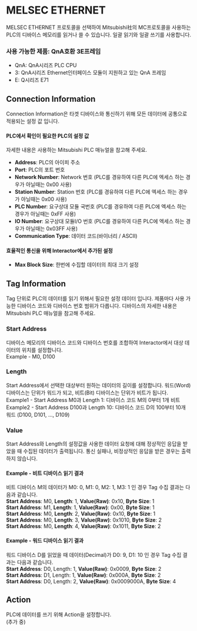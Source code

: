# MELSEC ETHERNET

MELSEC ETHERNET 프로토콜을 선택하여 Mitsubishi社의 MC프로토콜을 사용하는 PLC의 디바이스 메모리를 읽거나 쓸 수 있습니다.
일괄 읽기와 일괄 쓰기를 사용합니다.  

### 사용 가능한 제품: QnA호환 3E프레임  
* QnA: QnA시리즈 PLC CPU
* 3: QnA시리즈 Ethernet인터페이스 모듈이 지원하고 있는 QnA 프레임
* E: Q시리즈 E71

## Connection Information
Connection Information은 타겟 디바이스와 통신하기 위해 모든 데이터에 공통으로 적용되는 설정 값 입니다.
#### PLC에서 확인이 필요한 PLC의 설정 값
자세한 내용은 사용하는 Mitsubishi PLC 매뉴얼을 참고해 주세요.
* __Address__: PLC의 아이피 주소
* __Port__: PLC의 포트 번호
* __Network Number__: Network 번호 (PLC를 경유하여 다른 PLC에 엑세스 하는 경우가 아닐때는 0x00 사용)
* __Station Number__: Station 번호 (PLC를 경유하여 다른 PLC에 엑세스 하는 경우가 아닐때는 0x00 사용)
* __PLC Number__: 요구상대 모듈 국번호 (PLC를 경유하여 다른 PLC에 엑세스 하는 경우가 아닐때는 0xFF 사용)
* __IO Number__: 요구상대 모듈I/O 번호 (PLC를 경유하여 다른 PLC에 엑세스 하는 경우가 아닐때는 0x03FF 사용)
* __Communication Type__: 데이터 코드(바이너리 / ASCII)
#### 효율적인 통신을 위해 Interactor에서 추가된 설정
* __Max Block Size__: 한번에 수집할 데이터의 최대 크기 설정

## Tag Information
Tag 단위로 PLC의 데이터를 읽기 위해서 필요한 설정 데이터 입니다. 제품마다 사용 가능한 디바이스 코드와 디바이스 번호 범위가 다릅니다. 디바이스의 자세한 내용은 Mitsubishi PLC 매뉴얼을 참고해 주세요.  
### Start Address
디바이스 메모리의 디바이스 코드와 디바이스 번호를 조합하여 Interactor에서 대상 데이터의 위치를 설정합니다.  
Example - M0, D100

### Length
Start Address에서 선택한 대상부터 원하는 데이터의 길이를 설정합니다. 
워드(Word) 디바이스는 단위가 워드가 되고, 비트(Bit) 디바이스는 단위가 비트가 됩니다.  
Example1 - Start Address M0과 Length 1: 디바이스 코드 M의 0부터 1개 비트  
Example2 - Start Address D100과 Length 10: 디바이스 코드 D의 100부터 10개 워드 (D100, D101, ..., D109)

### Value
Start Address와 Length의 설정값을 사용한 데이터 요청에 대해 정상적인 응답을 받았을 때 수집된 데이터가 출력됩니다. 통신 실패나, 비정상적인 응답을 받은 경우는 출력하지 않습니다. 

#### Example - 비트 디바이스 읽기 결과
비트 디바이스 M의 데이터가 M0: 0, M1: 0, M2: 1, M3: 1 인 경우 Tag 수집 결과는 다음과 같습니다.  
__Start Address__: M0, __Length__: 1, __Value(Raw)__: 0x10, __Byte Size__: 1  
__Start Address__: M1, __Length__: 1, __Value(Raw)__: 0x00, __Byte Size__: 1  
__Start Address__: M0, __Length__: 2, __Value(Raw)__: 0x10, __Byte Size__: 1  
__Start Address__: M0, __Length__: 3, __Value(Raw)__: 0x1010, __Byte Size__: 2  
__Start Address__: M0, __Length__: 4, __Value(Raw)__: 0x1011, __Byte Size__: 2  

#### Example - 워드 디바이스 읽기 결과
워드 디바이스 D를 읽었을 때 데이터(Decimal)가 D0: 9, D1: 10 인 경우 Tag 수집 결과는 다음과 같습니다.  
__Start Address__: D0, Length: 1, __Value(Raw)__: 0x0009, __Byte Size__: 2  
__Start Address__: D1, Length: 1, __Value(Raw)__: 0x000A, __Byte Size__: 2  
__Start Address__: D0, Length: 2, __Value(Raw)__: 0x0009000A, __Byte Size__: 4  


## Action 
PLC에 데이터를 쓰기 위해 Action을 설정합니다.  
(추가 중)

